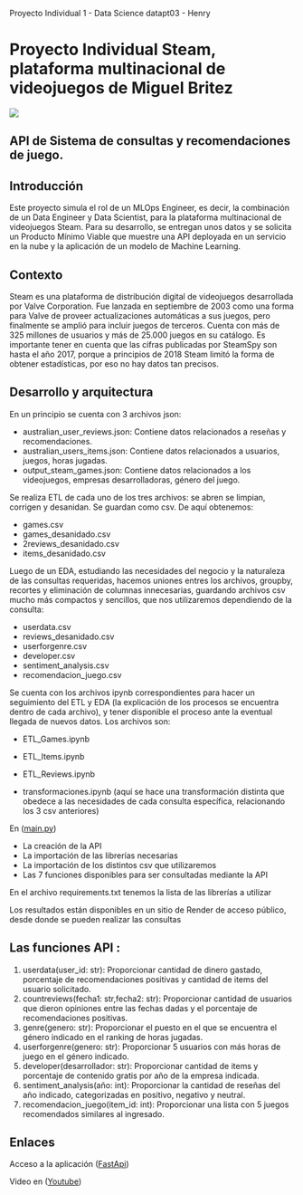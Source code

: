Proyecto Individual 1 - Data Science datapt03 - Henry


# Proyecto Individual Steam, plataforma multinacional de videojuegos de Miguel Britez

![](https://i0.wp.com/xperimentalhamid.com/wp-content/uploads/2021/05/Steam-Unlocked.png?fit=1300%2C800&ssl=1&is-pending-load=1)

## API de Sistema de consultas y recomendaciones de juego.


## Introducción

Este proyecto simula el rol de un MLOps Engineer, es decir, la combinación de un Data Engineer y Data Scientist, para la plataforma multinacional de videojuegos Steam. Para su desarrollo, se entregan unos datos y se solicita un Producto Mínimo Viable que muestre una API deployada en un servicio en la nube y la aplicación de un modelo de Machine Learning.

## Contexto

Steam es una plataforma de distribución digital de videojuegos desarrollada por Valve Corporation. Fue lanzada en septiembre de 2003 como una forma para Valve de proveer actualizaciones automáticas a sus juegos, pero finalmente se amplió para incluir juegos de terceros. Cuenta con más de 325 millones de usuarios y más de 25.000 juegos en su catálogo. Es importante tener en cuenta que las cifras publicadas por SteamSpy son hasta el año 2017, porque a principios de 2018 Steam limitó la forma de obtener estadísticas, por eso no hay datos tan precisos.

## Desarrollo y arquitectura

En un principio se cuenta con 3 archivos json:

* australian_user_reviews.json: Contiene datos relacionados a reseñas y recomendaciones.
* australian_users_items.json: Contiene datos relacionados a usuarios, juegos, horas jugadas.
* output_steam_games.json: Contiene datos relacionados a los videojuegos, empresas desarrolladoras, género del juego.

Se realiza ETL de cada uno de los tres archivos: se abren se limpian, corrigen y desanidan. Se guardan como csv. De aquí obtenemos:

* games.csv
* games_desanidado.csv
* 2reviews_desanidado.csv
* items_desanidado.csv

Luego de un EDA, estudiando las necesidades del negocio y la naturaleza de las consultas requeridas, hacemos uniones entres los archivos, groupby, recortes y eliminación de columnas innecesarias, guardando archivos csv mucho más compactos y sencillos, que nos utilizaremos dependiendo de la consulta:

* userdata.csv
* reviews_desanidado.csv
* userforgenre.csv
* developer.csv
* sentiment_analysis.csv
* recomendacion_juego.csv

Se cuenta con los archivos ipynb correspondientes para hacer un seguimiento del ETL y EDA (la explicación de los procesos se encuentra dentro de cada archivo), y tener disponible el proceso ante la eventual llegada de nuevos datos.
Los archivos son:

* ETL_Games.ipynb
* ETL_Items.ipynb
* ETL_Reviews.ipynb

* transformaciones.ipynb (aquí se hace una transformación distinta que obedece a las necesidades de cada consulta específica, relacionando los 3 csv anteriores)




 En ([main.py](https://github.com/Miguel281017/pi_games/blob/main/main.py)) 

* La creación de la API
* La importación de las librerías necesarias
* La importación de los distintos csv que utilizaremos
* Las 7 funciones disponibles para ser consultadas mediante la API

En el archivo requirements.txt tenemos la lista de las librerías a utilizar

Los resultados están disponibles en un sitio de Render de acceso público, desde donde se pueden realizar las consultas

## Las funciones API : 
1. userdata(user_id: str): Proporcionar cantidad de dinero gastado, porcentaje de recomendaciones positivas y cantidad de items del usuario solicitado.
2. countreviews(fecha1: str,fecha2: str): Proporcionar cantidad de usuarios que dieron opiniones entre las fechas dadas y el porcentaje de recomendaciones positivas.
3. genre(genero: str): Proporcionar el puesto en el que se encuentra el género indicado en el ranking de horas jugadas.
4. userforgenre(genero: str): Proporcionar 5 usuarios con más horas de juego en el género indicado.
5. developer(desarrollador: str): Proporcionar cantidad de items y porcentaje de contenido gratis por año de la empresa indicada.
6. sentiment_analysis(año: int): Proporcionar la cantidad de reseñas del año indicado, categorizadas en positivo, negativo y neutral.
7. recomendacion_juego(item_id: int): Proporcionar una lista con 5 juegos recomendados similares al ingresado.


## Enlaces

Acceso a la aplicación ([FastApi](https://pi-games.onrender.com/docs))

Video en ([Youtube](https://youtu.be/9d8_CqSPvzE))

